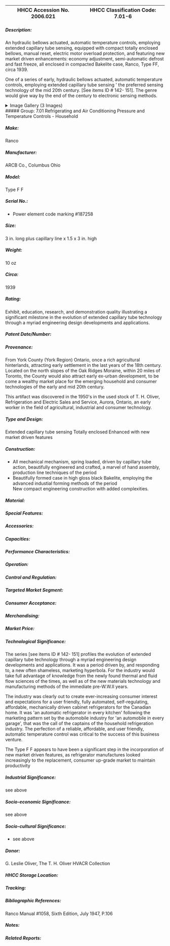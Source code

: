 | **HHCC Accession No. 2006.021** |**HHCC Classification Code:  7.01-6**|
| ----------- | ----------- |
##### Description:
An hydraulic bellows actuated, automatic temperature controls, employing extended capillary tube sensing, equipped with compact totally enclosed bellows, manual reset, electric motor overload protection, and featuring new market driven enhancements: economy adjustment, semi-automatic defrost and fast freeze, all enclosed in compacted Bakelite case, Ranco, Type FF, circa 1939.

One of a series of early, hydraulic bellows actuated, automatic temperature controls, employing extended capillary tube sensing ' the preferred sensing technology of the mid 20th century. [See items ID # 142- 151]. The genre would give way by the end of the century to electronic sensing methods.


<details>
	<summary>Image Gallery (3 Images)</summary>
<div class="gallery gallery-wrapper--full" contenteditable="false" data-is-empty="false" data-translation="Add images" data-columns="6">
<figure class="gallery__item"><a href="#DOMAIN_NAME#gallery/7.01-6.jpg" data-size="2173x1108"><img src="#DOMAIN_NAME#gallery/7.01-6-thumbnail.jpg" alt=""></a></figure>
<figure class="gallery__item"><a href="#DOMAIN_NAME#gallery/7.01-6a.jpg" data-size="1765x1108"><img src="#DOMAIN_NAME#gallery/7.01-6a-thumbnail.jpg" alt=""></a></figure>
<figure class="gallery__item"><a href="#DOMAIN_NAME#gallery/7.01-6b.jpg" data-size="2264x816"><img src="#DOMAIN_NAME#gallery/7.01-6b-thumbnail.jpg" alt=""></a></figure>
</div>
</details>
##### Group:
7.01 Refrigerating and Air Conditioning Pressure and Temperature Controls - Household

##### Make:
Ranco

##### Manufacturer:
ARCB Co., Columbus Ohio

##### Model:
Type F F

##### Serial No.:
- Power element code marking  #187258

##### Size:
3 in. long plus capillary line x 1.5 x 3 in. high

##### Weight:
10 oz

##### Circa:
1939

##### Rating:
Exhibit, education, research, and demonstration quality illustrating a significant milestone in the evolution of extended capillary tube technology through a myriad engineering design developments and applications.

##### Patent Date/Number:


##### Provenance:
From York County (York Region) Ontario, once a rich agricultural hinterlands, attracting early settlement in the last years of the 18th century. Located on the north slopes of the Oak Ridges Moraine, within 20 miles of Toronto, the County would also attract early ex-urban development, to be come a wealthy market place for the emerging household and consumer technologies of the early and mid 20th century. 

This artifact was discovered in the 1950's in the used stock of T. H. Oliver, Refrigeration and Electric Sales and Service, Aurora, Ontario, an early worker in the field of agricultural, industrial and consumer technology.

##### Type and Design:
Extended capillary tube sensing
Totally enclosed
Enhanced with new market driven features

##### Construction:
-  All mechanical mechanism, spring loaded, driven by capillary tube action, beautifully engineered and crafted, a marvel of hand assembly, production line techniques of the period     
- Beautifully formed case in high gloss black Bakelite, employing the advanced industial forming methods of the period   
New compact engineering construction with added complexities.

##### Material:


##### Special Features:


##### Accessories:


##### Capacities:


##### Performance Characteristics:


##### Operation:


##### Control and Regulation:


##### Targeted Market Segment:


##### Consumer Acceptance:


##### Merchandising:


##### Market Price:


##### Technological Significance:
The series [see items ID # 142- 151] profiles the evolution of extended capillary tube technology through a myriad engineering design developments and applications. It was a period driven by, and responding to, a new often shameless, marketing hyperbola. For the industry would take full advantage of knowledge from the newly found thermal and fluid flow sciences of the times, as well as of the new materials technology and manufacturing methods of the immediate pre-W.W.II years. 

The industry was clearly out to create ever-increasing consumer interest and expectations for a user friendly, fully automated, self-regulating, affordable, mechanically driven cabinet refrigerators for the Canadian home. It was 'an automatic refrigerator in every kitchen' following the marketing pattern set by the automobile industry for 'an automobile in every garage', that was the call of the captains of the household refrigeration industry. The perfection of a reliable, affordable, and user friendly, automatic temperature control was critical to the success of this business venture.    

The Type F F appears to have been a significant step in the incorporation of new market driven features, as refrigerator manufactures looked increasingly to the replacement, consumer up-grade market to maintain productivity

##### Industrial Significance:
see above

##### Socio-economic Significance:
see above

##### Socio-cultural Significance:
- see above

##### Donor:
G. Leslie Oliver, The T. H. Oliver HVACR Collection

##### HHCC Storage Location:


##### Tracking:


##### Bibliographic References:
Ranco Manual #1058, Sixth Edition, July 1947, P.106

##### Notes:


##### Related Reports:


